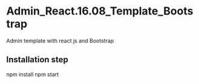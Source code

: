 # Admin_React.16.08_Template_Bootstrap
Admin template with react js and Bootstrap


Installation step 
---------------------

npm install
npm start
